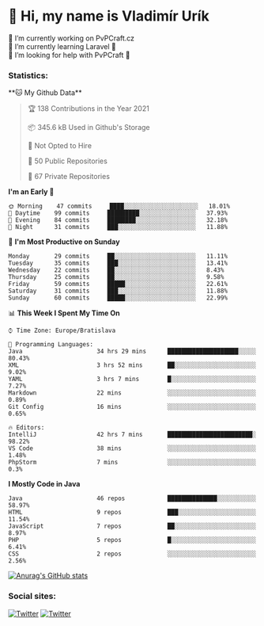 <h1> 👋 Hi, my name is Vladimír Urík</h1>
<p>
 🔭 I’m currently working on PvPCraft.cz<br>
 🌱 I’m currently learning Laravel 💙<br>
 🤔 I’m looking for help with PvPCraft 💝<br>
</p>
<h3>Statistics:</h3>
<!--START_SECTION:waka-->
**🐱 My Github Data** 

> 🏆 138 Contributions in the Year 2021
 > 
> 📦 345.6 kB Used in Github's Storage 
 > 
> 🚫 Not Opted to Hire
 > 
> 📜 50 Public Repositories 
 > 
> 🔑 67 Private Repositories  
 > 
**I'm an Early 🐤** 

```text
🌞 Morning    47 commits     ████░░░░░░░░░░░░░░░░░░░░░   18.01% 
🌆 Daytime    99 commits     █████████░░░░░░░░░░░░░░░░   37.93% 
🌃 Evening    84 commits     ████████░░░░░░░░░░░░░░░░░   32.18% 
🌙 Night      31 commits     ███░░░░░░░░░░░░░░░░░░░░░░   11.88%

```
📅 **I'm Most Productive on Sunday** 

```text
Monday       29 commits     ██░░░░░░░░░░░░░░░░░░░░░░░   11.11% 
Tuesday      35 commits     ███░░░░░░░░░░░░░░░░░░░░░░   13.41% 
Wednesday    22 commits     ██░░░░░░░░░░░░░░░░░░░░░░░   8.43% 
Thursday     25 commits     ██░░░░░░░░░░░░░░░░░░░░░░░   9.58% 
Friday       59 commits     █████░░░░░░░░░░░░░░░░░░░░   22.61% 
Saturday     31 commits     ███░░░░░░░░░░░░░░░░░░░░░░   11.88% 
Sunday       60 commits     █████░░░░░░░░░░░░░░░░░░░░   22.99%

```


📊 **This Week I Spent My Time On** 

```text
⌚︎ Time Zone: Europe/Bratislava

💬 Programming Languages: 
Java                     34 hrs 29 mins      ████████████████████░░░░░   80.43% 
XML                      3 hrs 52 mins       ██░░░░░░░░░░░░░░░░░░░░░░░   9.02% 
YAML                     3 hrs 7 mins        █░░░░░░░░░░░░░░░░░░░░░░░░   7.27% 
Markdown                 22 mins             ░░░░░░░░░░░░░░░░░░░░░░░░░   0.89% 
Git Config               16 mins             ░░░░░░░░░░░░░░░░░░░░░░░░░   0.65%

🔥 Editors: 
IntelliJ                 42 hrs 7 mins       ████████████████████████░   98.22% 
VS Code                  38 mins             ░░░░░░░░░░░░░░░░░░░░░░░░░   1.48% 
PhpStorm                 7 mins              ░░░░░░░░░░░░░░░░░░░░░░░░░   0.3%

```

**I Mostly Code in Java** 

```text
Java                     46 repos            ██████████████░░░░░░░░░░░   58.97% 
HTML                     9 repos             ███░░░░░░░░░░░░░░░░░░░░░░   11.54% 
JavaScript               7 repos             ██░░░░░░░░░░░░░░░░░░░░░░░   8.97% 
PHP                      5 repos             █░░░░░░░░░░░░░░░░░░░░░░░░   6.41% 
CSS                      2 repos             ░░░░░░░░░░░░░░░░░░░░░░░░░   2.56%

```



<!--END_SECTION:waka-->

[![Anurag's GitHub stats](https://github-readme-stats.vercel.app/api?username=vladimir-urik)](https://github.com/anuraghazra/github-readme-stats)

<h3>Social sites:</h3>
<p><a href="https://twitter.com/GGGEDR" target="_blank"><img alt="Twitter" src="https://img.shields.io/badge/twitter-%231DA1F2.svg?&style=for-the-badge&logo=twitter&logoColor=white" /></a> <a href="https://www.reddit.com/user/GGGEDR" target="_blank"><img alt="Twitter" src="https://img.shields.io/badge/reddit-%23FE6262.svg?&style=for-the-badge&logo=reddit&logoColor=white" /></a>
</p>
